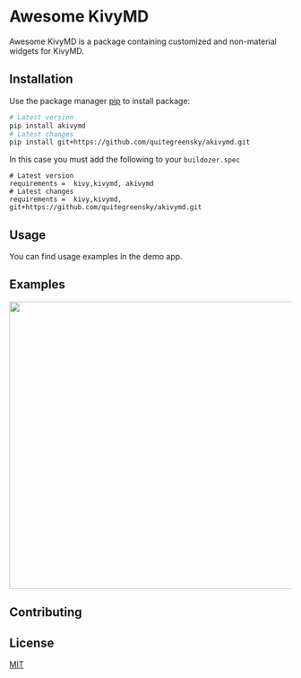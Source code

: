 # Awesome KivyMD

Awesome KivyMD is a package containing customized and non-material widgets for KivyMD.

## Installation

Use the package manager [pip](https://pip.pypa.io/en/stable/) to install package:

```bash
# Latest version
pip install akivymd
# Latest changes 
pip install git+https://github.com/quitegreensky/akivymd.git
```

In this case you must add the following to your ```buildozer.spec```
```
# Latest version
requirements =  kivy,kivymd, akivymd
# Latest changes 
requirements =  kivy,kivymd, git+https://github.com/quitegreensky/akivymd.git
```

## Usage
You can find usage examples in the demo app.
 
## Examples
<p align="center">
<img align="center" width="512" src="https://raw.githubusercontent.com/quitegreensky/akivymd/master/images/preview.gif"/>
</p>

## Contributing

## License
[MIT](https://choosealicense.com/licenses/mit)
